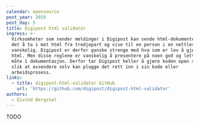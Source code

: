 ```yaml
---
calendar: opensource
post_year: 2019
post_day: 5
title: Digipost html validator
ingress: >-
  Virksomheter som sender meldinger i Digipost kan sende html-dokumenter. Men
  det å ta i mot html fra tredjepart og vise til en person i en nettleser er
  vanskelig. Digipost er derfor ganske strenge med hva som er lov å gjøre i
  html. Men disse reglene er vanskelig å presentere på noen god og lettfattelig
  måte i dokumentasjon. Derfor tar Digipost heller å gjøre koden open source
  slik at avsendere selv kan plugge det rett inn i sin kode eller
  arbeidsprosess.
links:
  - title: digipost-html-validator GitHub
    url: 'https://github.com/digipost/digipost-html-validator'
authors:
  - Eivind Bergstøl
---
```

TODO
